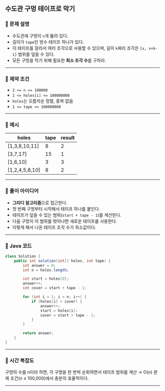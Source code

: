 ## 수도관 구멍 테이프로 막기

### 📌 문제 설명

* 수도관에 구멍이 `n`개 뚫려 있다.
* 길이가 `tape`인 방수 테이프 하나가 있다.
* 이 테이프를 잘라서 여러 조각으로 사용할 수 있으며,
  길이 `k`짜리 조각은 `[x, x+k-1]` 범위를 덮을 수 있다.
* 모든 구멍을 막기 위해 필요한 **최소 조각 수**를 구하라.

---

### 📌 제약 조건

* `2 <= n <= 100000`
* `1 <= holes[i] <= 100000000`
* `holes`는 오름차순 정렬, 중복 없음
* `1 <= tape <= 100000000`

---

### 📌 예시

| holes           | tape | result |
| --------------- | ---- | ------ |
| \[1,3,8,10,11]  | 8    | 2      |
| \[3,7,17]       | 15   | 1      |
| \[1,6,10]       | 3    | 3      |
| \[1,2,4,5,8,10] | 8    | 2      |

---

### 📌 풀이 아이디어
* **그리디 알고리즘**으로 접근한다.
* 첫 번째 구멍부터 시작해서 테이프 하나를 붙인다.
* 테이프가 덮을 수 있는 범위(`start + tape - 1`)를 계산한다.
* 다음 구멍이 이 범위를 벗어나면 새로운 테이프를 사용한다.
* 이렇게 해서 나온 테이프 조각 수가 최소값이다.

---

### 📌 Java 코드

```java
class Solution {
    public int solution(int[] holes, int tape) {
        int answer = 0;
        int n = holes.length;

        int start = holes[0];
        answer++;
        int cover = start + tape - 1;

        for (int i = 1; i < n; i++) {
            if (holes[i] > cover) {
                answer++;
                start = holes[i];
                cover = start + tape - 1;
            }
        }

        return answer;
    }
}
```

---

### 📌 시간 복잡도
구멍의 수를 n이라 하면, 각 구멍을 한 번씩 순회하면서 테이프 범위를 계산 → O(n)
문제 조건(n ≤ 100,000)에서 충분히 효율적이다.

---

